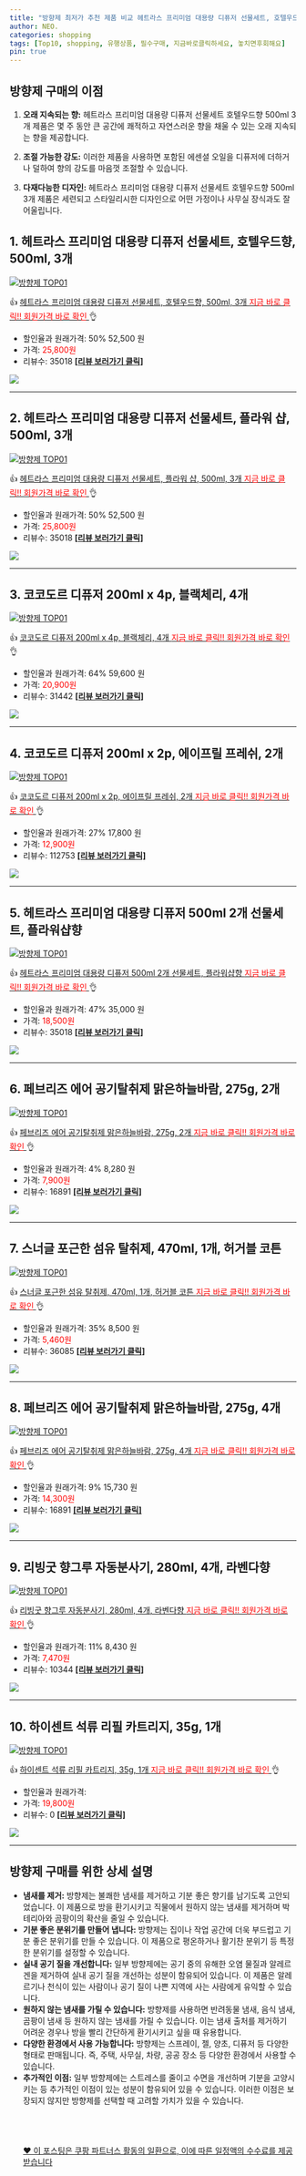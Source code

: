 ```yaml
---
title: "방향제 최저가 추천 제품 비교 헤트라스 프리미엄 대용량 디퓨저 선물세트, 호텔우드향, 500ml, 3개 가격 비교 최저가장점"
author: NEO.
categories: shopping
tags: [Top10, shopping, 유행상품, 필수구매, 지금바로클릭하세요, 놓치면후회해요]
pin: true
---
```

## 방향제 구매의 이점
1. **오래 지속되는 향:** 헤트라스 프리미엄 대용량 디퓨저 선물세트 호텔우드향 500ml 3개 제품은 몇 주 동안 큰 공간에 쾌적하고 자연스러운 향을 채울 수 있는 오래 지속되는 향을 제공합니다.


2. **조절 가능한 강도:** 이러한 제품을 사용하면 포함된 에센셜 오일을 디퓨저에 더하거나 덜하여 향의 강도를 마음껏 조절할 수 있습니다.


3. **다재다능한 디자인:** 헤트라스 프리미엄 대용량 디퓨저 선물세트 호텔우드향 500ml 3개 제품은 세련되고 스타일리시한 디자인으로 어떤 가정이나 사무실 장식과도 잘 어울립니다.

   

## 1. 헤트라스 프리미엄 대용량 디퓨저 선물세트, 호텔우드향, 500ml, 3개

[![방향제 TOP01](https://thumbnail7.coupangcdn.com/thumbnails/remote/490x490ex/image/rs_quotation_api/rzcikyx7/b2fbdea0824646ac816bf7fd43520077.jpg)](https://link.coupang.com/re/AFFSDP?lptag=AF3617701&subid=GithubCoopas&pageKey=6991217590&traceid=V0-153&itemId=12064814754&vendorItemId=81740492472)


👍 [헤트라스 프리미엄 대용량 디퓨저 선물세트, 호텔우드향, 500ml, 3개 <font color=red> 지금 바로 클릭!! 회원가격 바로 확인 </font> ](https://link.coupang.com/re/AFFSDP?lptag=AF3617701&subid=GithubCoopas&pageKey=6991217590&traceid=V0-153&itemId=12064814754&vendorItemId=81740492472) 👌 


- 할인율과 원래가격: 50%  52,500   원
- 가격: <span style='color:red'>25,800원</span>
- 리뷰수: 35018  [**[리뷰 보러가기 클릭]**](https://link.coupang.com/re/AFFSDP?lptag=AF3617701&subid=GithubCoopas&pageKey=6991217590&traceid=V0-153&itemId=12064814754&vendorItemId=81740492472)

[![](/discount_price.png)](https://link.coupang.com/re/AFFSDP?lptag=AF3617701&subid=GithubCoopas&pageKey=6991217590&traceid=V0-153&itemId=12064814754&vendorItemId=81740492472)

---


   

## 2. 헤트라스 프리미엄 대용량 디퓨저 선물세트, 플라워 샵, 500ml, 3개

[![방향제 TOP01](https://thumbnail7.coupangcdn.com/thumbnails/remote/490x490ex/image/retail/images/321741879008421-946a613c-685b-4836-b963-de504209195c.jpg)](https://link.coupang.com/re/AFFSDP?lptag=AF3617701&subid=GithubCoopas&pageKey=6991217590&traceid=V0-153&itemId=9608615735&vendorItemId=81740492534)


👍 [헤트라스 프리미엄 대용량 디퓨저 선물세트, 플라워 샵, 500ml, 3개 <font color=red> 지금 바로 클릭!! 회원가격 바로 확인 </font> ](https://link.coupang.com/re/AFFSDP?lptag=AF3617701&subid=GithubCoopas&pageKey=6991217590&traceid=V0-153&itemId=9608615735&vendorItemId=81740492534) 👌 


- 할인율과 원래가격: 50%  52,500   원
- 가격: <span style='color:red'>25,800원</span>
- 리뷰수: 35018  [**[리뷰 보러가기 클릭]**](https://link.coupang.com/re/AFFSDP?lptag=AF3617701&subid=GithubCoopas&pageKey=6991217590&traceid=V0-153&itemId=9608615735&vendorItemId=81740492534)

[![](/discount_price.png)](https://link.coupang.com/re/AFFSDP?lptag=AF3617701&subid=GithubCoopas&pageKey=6991217590&traceid=V0-153&itemId=9608615735&vendorItemId=81740492534)

---


   

## 3. 코코도르 디퓨저 200ml x 4p, 블랙체리, 4개

[![방향제 TOP01](https://thumbnail9.coupangcdn.com/thumbnails/remote/490x490ex/image/retail/images/274660153241424-3cdce005-308a-42a9-85a2-f95eb6e9d8cd.jpg)](https://link.coupang.com/re/AFFSDP?lptag=AF3617701&subid=GithubCoopas&pageKey=7660936687&traceid=V0-153&itemId=17506291410&vendorItemId=70512980783)


👍 [코코도르 디퓨저 200ml x 4p, 블랙체리, 4개 <font color=red> 지금 바로 클릭!! 회원가격 바로 확인 </font> ](https://link.coupang.com/re/AFFSDP?lptag=AF3617701&subid=GithubCoopas&pageKey=7660936687&traceid=V0-153&itemId=17506291410&vendorItemId=70512980783) 👌 


- 할인율과 원래가격: 64%  59,600   원
- 가격: <span style='color:red'>20,900원</span>
- 리뷰수: 31442  [**[리뷰 보러가기 클릭]**](https://link.coupang.com/re/AFFSDP?lptag=AF3617701&subid=GithubCoopas&pageKey=7660936687&traceid=V0-153&itemId=17506291410&vendorItemId=70512980783)

[![](/discount_price.png)](https://link.coupang.com/re/AFFSDP?lptag=AF3617701&subid=GithubCoopas&pageKey=7660936687&traceid=V0-153&itemId=17506291410&vendorItemId=70512980783)

---


   

## 4. 코코도르 디퓨저 200ml x 2p, 에이프릴 프레쉬, 2개

[![방향제 TOP01](https://thumbnail9.coupangcdn.com/thumbnails/remote/490x490ex/image/retail/images/2492479606726375-2f231879-b8f1-4c10-b41b-985f8c662071.jpg)](https://link.coupang.com/re/AFFSDP?lptag=AF3617701&subid=GithubCoopas&pageKey=7154449918&traceid=V0-153&itemId=41099945&vendorItemId=3062819018)


👍 [코코도르 디퓨저 200ml x 2p, 에이프릴 프레쉬, 2개 <font color=red> 지금 바로 클릭!! 회원가격 바로 확인 </font> ](https://link.coupang.com/re/AFFSDP?lptag=AF3617701&subid=GithubCoopas&pageKey=7154449918&traceid=V0-153&itemId=41099945&vendorItemId=3062819018) 👌 


- 할인율과 원래가격: 27%  17,800   원
- 가격: <span style='color:red'>12,900원</span>
- 리뷰수: 112753  [**[리뷰 보러가기 클릭]**](https://link.coupang.com/re/AFFSDP?lptag=AF3617701&subid=GithubCoopas&pageKey=7154449918&traceid=V0-153&itemId=41099945&vendorItemId=3062819018)

[![](/discount_price.png)](https://link.coupang.com/re/AFFSDP?lptag=AF3617701&subid=GithubCoopas&pageKey=7154449918&traceid=V0-153&itemId=41099945&vendorItemId=3062819018)

---


   

## 5. 헤트라스 프리미엄 대용량 디퓨저 500ml 2개 선물세트, 플라워샵향

[![방향제 TOP01](https://thumbnail8.coupangcdn.com/thumbnails/remote/490x490ex/image/retail/images/9003205502817324-0ef11635-f4f8-4b86-a6c6-f3ab5e53da79.jpg)](https://link.coupang.com/re/AFFSDP?lptag=AF3617701&subid=GithubCoopas&pageKey=6991217590&traceid=V0-153&itemId=17111254907&vendorItemId=81740760150)


👍 [헤트라스 프리미엄 대용량 디퓨저 500ml 2개 선물세트, 플라워샵향 <font color=red> 지금 바로 클릭!! 회원가격 바로 확인 </font> ](https://link.coupang.com/re/AFFSDP?lptag=AF3617701&subid=GithubCoopas&pageKey=6991217590&traceid=V0-153&itemId=17111254907&vendorItemId=81740760150) 👌 


- 할인율과 원래가격: 47%  35,000   원
- 가격: <span style='color:red'>18,500원</span>
- 리뷰수: 35018  [**[리뷰 보러가기 클릭]**](https://link.coupang.com/re/AFFSDP?lptag=AF3617701&subid=GithubCoopas&pageKey=6991217590&traceid=V0-153&itemId=17111254907&vendorItemId=81740760150)

[![](/discount_price.png)](https://link.coupang.com/re/AFFSDP?lptag=AF3617701&subid=GithubCoopas&pageKey=6991217590&traceid=V0-153&itemId=17111254907&vendorItemId=81740760150)

---


   

## 6. 페브리즈 에어 공기탈취제 맑은하늘바람, 275g, 2개

[![방향제 TOP01](https://thumbnail10.coupangcdn.com/thumbnails/remote/490x490ex/image/retail/images/1248493594572571-d49c53b4-c0cc-4e2d-b896-f211aed40200.jpg)](https://link.coupang.com/re/AFFSDP?lptag=AF3617701&subid=GithubCoopas&pageKey=2045047808&traceid=V0-153&itemId=20397626854&vendorItemId=3000264682)


👍 [페브리즈 에어 공기탈취제 맑은하늘바람, 275g, 2개 <font color=red> 지금 바로 클릭!! 회원가격 바로 확인 </font> ](https://link.coupang.com/re/AFFSDP?lptag=AF3617701&subid=GithubCoopas&pageKey=2045047808&traceid=V0-153&itemId=20397626854&vendorItemId=3000264682) 👌 


- 할인율과 원래가격: 4%  8,280   원
- 가격: <span style='color:red'>7,900원</span>
- 리뷰수: 16891  [**[리뷰 보러가기 클릭]**](https://link.coupang.com/re/AFFSDP?lptag=AF3617701&subid=GithubCoopas&pageKey=2045047808&traceid=V0-153&itemId=20397626854&vendorItemId=3000264682)

[![](/discount_price.png)](https://link.coupang.com/re/AFFSDP?lptag=AF3617701&subid=GithubCoopas&pageKey=2045047808&traceid=V0-153&itemId=20397626854&vendorItemId=3000264682)

---


   

## 7. 스너글 포근한 섬유 탈취제, 470ml, 1개, 허거블 코튼

[![방향제 TOP01](https://thumbnail8.coupangcdn.com/thumbnails/remote/490x490ex/image/retail/images/4277701344289853-e441c87b-6fc6-459d-855a-e8eb18c7f0fd.jpg)](https://link.coupang.com/re/AFFSDP?lptag=AF3617701&subid=GithubCoopas&pageKey=7194431902&traceid=V0-153&itemId=17504616514&vendorItemId=84671922288)


👍 [스너글 포근한 섬유 탈취제, 470ml, 1개, 허거블 코튼 <font color=red> 지금 바로 클릭!! 회원가격 바로 확인 </font> ](https://link.coupang.com/re/AFFSDP?lptag=AF3617701&subid=GithubCoopas&pageKey=7194431902&traceid=V0-153&itemId=17504616514&vendorItemId=84671922288) 👌 


- 할인율과 원래가격: 35%  8,500   원
- 가격: <span style='color:red'>5,460원</span>
- 리뷰수: 36085  [**[리뷰 보러가기 클릭]**](https://link.coupang.com/re/AFFSDP?lptag=AF3617701&subid=GithubCoopas&pageKey=7194431902&traceid=V0-153&itemId=17504616514&vendorItemId=84671922288)

[![](/discount_price.png)](https://link.coupang.com/re/AFFSDP?lptag=AF3617701&subid=GithubCoopas&pageKey=7194431902&traceid=V0-153&itemId=17504616514&vendorItemId=84671922288)

---


   

## 8. 페브리즈 에어 공기탈취제 맑은하늘바람, 275g, 4개

[![방향제 TOP01](https://thumbnail6.coupangcdn.com/thumbnails/remote/490x490ex/image/retail/images/1137781489286561-55203116-8cb4-4744-82b5-8fba08c2f0c1.jpg)](https://link.coupang.com/re/AFFSDP?lptag=AF3617701&subid=GithubCoopas&pageKey=2045047808&traceid=V0-153&itemId=17946730024&vendorItemId=85104516775)


👍 [페브리즈 에어 공기탈취제 맑은하늘바람, 275g, 4개 <font color=red> 지금 바로 클릭!! 회원가격 바로 확인 </font> ](https://link.coupang.com/re/AFFSDP?lptag=AF3617701&subid=GithubCoopas&pageKey=2045047808&traceid=V0-153&itemId=17946730024&vendorItemId=85104516775) 👌 


- 할인율과 원래가격: 9%  15,730   원
- 가격: <span style='color:red'>14,300원</span>
- 리뷰수: 16891  [**[리뷰 보러가기 클릭]**](https://link.coupang.com/re/AFFSDP?lptag=AF3617701&subid=GithubCoopas&pageKey=2045047808&traceid=V0-153&itemId=17946730024&vendorItemId=85104516775)

[![](/discount_price.png)](https://link.coupang.com/re/AFFSDP?lptag=AF3617701&subid=GithubCoopas&pageKey=2045047808&traceid=V0-153&itemId=17946730024&vendorItemId=85104516775)

---


   

## 9. 리빙굿 향그루 자동분사기, 280ml, 4개, 라벤다향

[![방향제 TOP01](https://thumbnail8.coupangcdn.com/thumbnails/remote/490x490ex/image/retail/images/2018/07/20/12/0/43516de6-ff17-4a58-bf91-6277e8f5a048.jpg)](https://link.coupang.com/re/AFFSDP?lptag=AF3617701&subid=GithubCoopas&pageKey=7431841540&traceid=V0-153&itemId=350828338&vendorItemId=3855235727)


👍 [리빙굿 향그루 자동분사기, 280ml, 4개, 라벤다향 <font color=red> 지금 바로 클릭!! 회원가격 바로 확인 </font> ](https://link.coupang.com/re/AFFSDP?lptag=AF3617701&subid=GithubCoopas&pageKey=7431841540&traceid=V0-153&itemId=350828338&vendorItemId=3855235727) 👌 


- 할인율과 원래가격: 11%  8,430   원
- 가격: <span style='color:red'>7,470원</span>
- 리뷰수: 10344  [**[리뷰 보러가기 클릭]**](https://link.coupang.com/re/AFFSDP?lptag=AF3617701&subid=GithubCoopas&pageKey=7431841540&traceid=V0-153&itemId=350828338&vendorItemId=3855235727)

[![](/discount_price.png)](https://link.coupang.com/re/AFFSDP?lptag=AF3617701&subid=GithubCoopas&pageKey=7431841540&traceid=V0-153&itemId=350828338&vendorItemId=3855235727)

---


   

## 10. 하이센트 석류 리필 카트리지, 35g, 1개

[![방향제 TOP01](https://thumbnail7.coupangcdn.com/thumbnails/remote/490x490ex/image/vendor_inventory/8a30/4c1fc2793cd296e82cfddc49f1c306935cc1590bb4c811aa3cb97bae7b87.png)](https://link.coupang.com/re/AFFSDP?lptag=AF3617701&subid=GithubCoopas&pageKey=7467441482&traceid=V0-153&itemId=19477862498&vendorItemId=88268834802)


👍 [하이센트 석류 리필 카트리지, 35g, 1개 <font color=red> 지금 바로 클릭!! 회원가격 바로 확인 </font> ](https://link.coupang.com/re/AFFSDP?lptag=AF3617701&subid=GithubCoopas&pageKey=7467441482&traceid=V0-153&itemId=19477862498&vendorItemId=88268834802) 👌 


- 할인율과 원래가격: 
- 가격: <span style='color:red'>19,800원</span>
- 리뷰수: 0  [**[리뷰 보러가기 클릭]**](https://link.coupang.com/re/AFFSDP?lptag=AF3617701&subid=GithubCoopas&pageKey=7467441482&traceid=V0-153&itemId=19477862498&vendorItemId=88268834802)

[![](/discount_price.png)](https://link.coupang.com/re/AFFSDP?lptag=AF3617701&subid=GithubCoopas&pageKey=7467441482&traceid=V0-153&itemId=19477862498&vendorItemId=88268834802)

---
## 방향제 구매를 위한 상세 설명
* **냄새를 제거:** 방향제는 불쾌한 냄새를 제거하고 기분 좋은 향기를 남기도록 고안되었습니다. 이 제품으로 방을 환기시키고 직물에서 원하지 않는 냄새를 제거하며 박테리아와 곰팡이의 확산을 줄일 수 있습니다.
* **기분 좋은 분위기를 만들어 냅니다:** 방향제는 집이나 작업 공간에 더욱 부드럽고 기분 좋은 분위기를 만들 수 있습니다. 이 제품으로 평온하거나 활기찬 분위기 등 특정한 분위기를 설정할 수 있습니다.
* **실내 공기 질을 개선합니다:** 일부 방향제에는 공기 중의 유해한 오염 물질과 알레르겐을 제거하여 실내 공기 질을 개선하는 성분이 함유되어 있습니다. 이 제품은 알레르기나 천식이 있는 사람이나 공기 질이 나쁜 지역에 사는 사람에게 유익할 수 있습니다.
* **원하지 않는 냄새를 가릴 수 있습니다:** 방향제를 사용하면 반려동물 냄새, 음식 냄새, 곰팡이 냄새 등 원하지 않는 냄새를 가릴 수 있습니다. 이는 냄새 출처를 제거하기 어려운 경우나 방을 빨리 간단하게 환기시키고 싶을 때 유용합니다.
* **다양한 환경에서 사용 가능합니다:** 방향제는 스프레이, 젤, 양초, 디퓨저 등 다양한 형태로 판매됩니다. 즉, 주택, 사무실, 차량, 공공 장소 등 다양한 환경에서 사용할 수 있습니다.
* **추가적인 이점:** 일부 방향제에는 스트레스를 줄이고 수면을 개선하며 기분을 고양시키는 등 추가적인 이점이 있는 성분이 함유되어 있을 수 있습니다. 이러한 이점은 보장되지 않지만 방향제를 선택할 때 고려할 가치가 있을 수 있습니다.<br><br><br><br><br> [ ❤  이 포스팅은 쿠팡 파트너스 활동의 일환으로, 이에 따른 일정액의 수수료를 제공받습니다](https://link.coupang.com/a/bcEFyh)